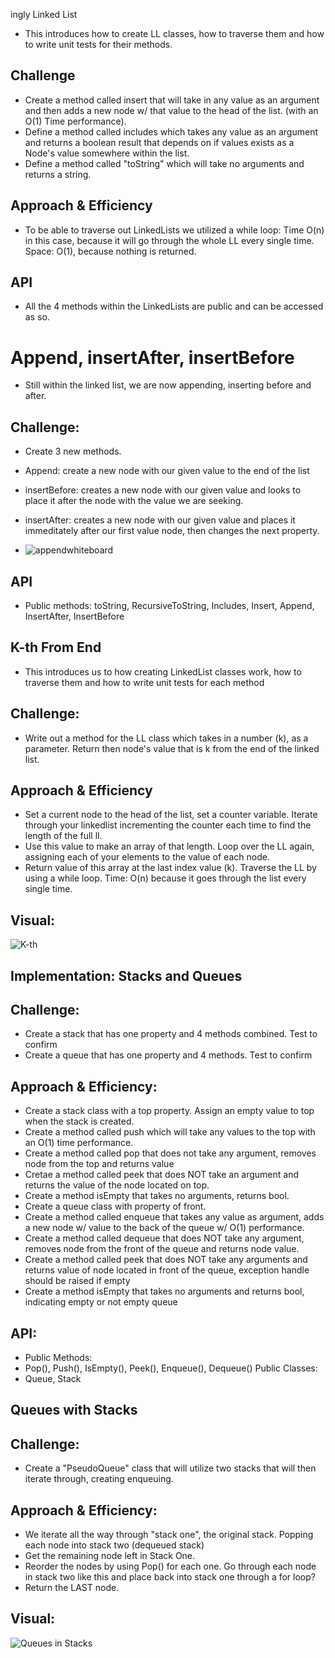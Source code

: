 ingly Linked List
- This introduces how to create LL classes, how to traverse them and how to write unit tests for their methods.

## Challenge
- Create a method called insert that will take in any value as an argument and then adds a new node w/ that value to the head of the list. (with an O(1) Time performance).
- Define a method called includes which takes any value as an argument and returns a boolean result that depends on if values exists as a Node's value somewhere within the list.
- Define a method called "toString" which will take no arguments and returns a string.

## Approach & Efficiency
- To be able to traverse out LinkedLists we utilized a while loop: Time O(n) in this case, because it will go through the whole LL every single time. Space: O(1), because nothing is returned.

## API
- All the 4 methods within the LinkedLists are public and can be accessed as so.

# Append, insertAfter, insertBefore
- Still within the linked list, we are now appending, inserting before and after.

## Challenge:
- Create 3 new methods. 
- Append: create a new node with our given value to the end of the list
- insertBefore: creates a new node with our given value and looks to place it after the node with the value we are seeking.
- insertAfter: creates a new node with our given value and places it immeditately after our first value node, then changes the next property.


- ![appendwhiteboard](assets/whiteboard01-18.jpg)

## API
- Public methods: toString, RecursiveToString, Includes, Insert, Append, InsertAfter, InsertBefore

## K-th From End
- This introduces us to how creating LinkedList classes work, how to traverse them and how to write unit tests for each method

## Challenge:
- Write out a method for the LL class which takes in a number (k), as a parameter. Return then node's value that is k from the end of the linked list.

## Approach & Efficiency
- Set a current node to the head of the list, set a counter variable. Iterate through your linkedlist incrementing the counter each time to find the length of the full ll.
- Use this value to make an array of that length. Loop over the LL again, assigning each of your elements to the value of each node.
- Return value of this array at the last index value (k). Traverse the LL by using a while loop. Time: O(n) because it goes through the list every single time. 

## Visual:
![K-th](./assets/finding-kth.jpg)

## Implementation: Stacks and Queues

## Challenge:
- Create a stack that has one property and 4 methods combined. Test to confirm 
- Create a queue that has one property and 4 methods. Test to confirm
 
## Approach & Efficiency:
- Create a stack class with a top property. Assign an empty value to top when the stack is created.
- Create a method called push which will take any values to the top with an O(1) time performance.
- Create a method called pop that does not take any argument, removes node from the top and returns value
- Cretae a method called peek that does NOT take an argument and returns the value of the node located on top.
- Create a method isEmpty that takes no arguments, returns bool.
- Create a queue class with property of front.
- Create a method called enqueue that takes any value as argument, adds a new node w/ value to the back of the queue w/ O(1) performance.
- Create a method called dequeue that does NOT take any argument, removes node from the front of the queue and returns node value.
- Create a method called peek that does NOT take any arguments and returns value of node located in front of the queue, exception handle should be raised if empty
- Create a method isEmpty that takes no arguments and returns bool, indicating empty or not empty queue

## API:
- Public Methods:
- Pop(), Push(), IsEmpty(), Peek(), Enqueue(), Dequeue()
Public Classes:
- Queue, Stack

## Queues with Stacks

## Challenge:
- Create a "PseudoQueue" class that will utilize two stacks that will then iterate through, creating enqueuing.

## Approach & Efficiency:
- We iterate all the way through "stack one", the original stack. Popping each node into stack two (dequeued stack)
- Get the remaining node left in Stack One.
- Reorder the nodes by using Pop() for each one. Go through each node in stack two like this and place back into stack one through a for loop?
- Return the LAST node.

## Visual:
![Queues in Stacks](./assets/queuesinstacks.jpg)


